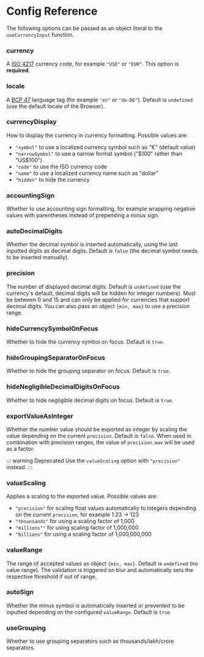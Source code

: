 # Config Reference

The following options can be passed as an object literal to the `useCurrencyInput` function.

### currency

A [ISO 4217](https://en.wikipedia.org/wiki/ISO_4217) currency code, for example `"USD"` or `"EUR"`. This option is **required**.

### locale

A [BCP 47](https://tools.ietf.org/html/bcp47) language tag (for example `"en"` or `"de-DE"`). Default is `undefined` (use the default locale of the Browser).

### currencyDisplay

How to display the currency in currency formatting. Possible values are:

- `"symbol"` to use a localized currency symbol such as "€" (default value)
- `"narrowSymbol"` to use a narrow format symbol ("$100" rather than "US$100")
- `"code"` to use the ISO currency code
- `"name"` to use a localized currency name such as "dollar"
- `"hidden"` to hide the currency

### accountingSign

Whether to use accounting sign formatting, for example wrapping negative values with parentheses instead of prepending a minus sign.

### autoDecimalDigits

Whether the decimal symbol is inserted automatically, using the last inputted digits as decimal digits. Default is `false` (the decimal symbol needs to be inserted manually).

### precision

The number of displayed decimal digits. Default is `undefined` (use the currency's default, decimal digits will be hidden for integer numbers). Must be between 0 and 15 and can only be applied for currencies that support decimal digits.
You can also pass an object `{min, max}` to use a precision range.

### hideCurrencySymbolOnFocus

Whether to hide the currency symbol on focus. Default is `true`.

### hideGroupingSeparatorOnFocus

Whether to hide the grouping separator on focus. Default is `true`.

### hideNegligibleDecimalDigitsOnFocus

Whether to hide negligible decimal digits on focus. Default is `true`.

### exportValueAsInteger

Whether the number value should be exported as integer by scaling the value depending on the current `precision`. Default is `false`.
When used in combination with precision ranges, the value of `precision.max` will be used as a factor.

::: warning Deprecated
Use the `valueScaling` option with `"precision"` instead.
:::

### valueScaling

Applies a scaling to the exported value. Possible values are:

- `"precision"` for scaling float values automatically to integers depending on the current `precision`, for example 1.23 -> 123
- `"thounsands"` for using a scaling factor of 1,000
- `"millions""` for using scaling factor of 1,000,000
- `"billions"` for using a scaling factor of 1,000,000,000

### valueRange

The range of accepted values as object `{min, max}`. Default is `undefined` (no value range). The validation is triggered on blur and automatically sets the respective threshold if out of range.

### autoSign

Whether the minus symbol is automatically inserted or prevented to be inputted depending on the configured `valueRange`. Default is `true`.

### useGrouping

Whether to use grouping separators such as thousands/lakh/crore separators.

